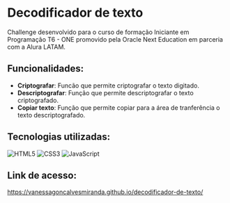 # Decodificador de texto
Challenge desenvolvido para o curso de formação Iniciante em Programação T6 - ONE promovido pela Oracle Next Education em parceria com a Alura LATAM.

## Funcionalidades:
- **Criptografar**: Funcão que permite criptografar o texto digitado.
- **Descriptografar**: Função que permite descriptografar o texto criptografado.
- **Copiar texto**: Função que permite copiar para a área de tranferência o texto descriptografado.

## Tecnologias utilizadas:
![HTML5](https://img.shields.io/badge/html5-%23E34F26.svg?style=for-the-badge&logo=html5&logoColor=white)
![CSS3](https://img.shields.io/badge/css3-%231572B6.svg?style=for-the-badge&logo=css3&logoColor=white)
![JavaScript](https://img.shields.io/badge/javascript-%23323330.svg?style=for-the-badge&logo=javascript&logoColor=%23F7DF1E)

## Link de acesso:
https://vanessagoncalvesmiranda.github.io/decodificador-de-texto/
